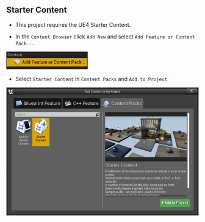 
## Starter Content

* This project requires the UE4 Starter Content.

* In the `Content Browser` click `Add New` and select `Add Feature or Content Pack...`

![image_1](images/image_1.png)

* Select `Starter Content` in `Content Packs` and `Add to Project`

![image_2](images/image_2.png)
